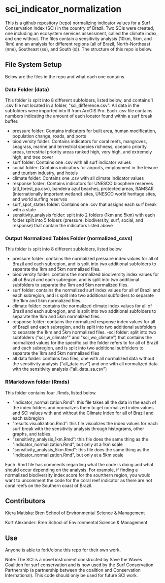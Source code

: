 # sci_indicator_normalization

This is a github repository (repo) normalizing indicator values for a Surf Conservation Index (SCI) in the country of Brazil. Two SCIs were created, one including an ecosystem services assessment, called the climate index, and one without. The files contain a sensitivity analysis (10km, 5km, and 1km) and an analysis for different regions (all of Brazil, North-Northeast (nne), Southeast (se), and South (s)). The structure of this repo is below.

## File System Setup

Below are the files in the repo and what each one contains.

### Data Folder (data)

This folder is split into 8 different subfolders, listed below, and contains 1 .csv file not located in a folder, "sci_difference.csv". All data in the subfolders were imported into R from ArcGIS Pro. Each .csv file contains numbers indicating the amount of each locator found within a surf break buffer.

- pressure folder: Contains indicators for built area, human modification, population change, roads, and ports
- biodiversity folder: Contains indicators for coral reefs, mangroves, seagrass, marine and terrestrial species richness, oceanic priority areas, terrestrial priority areas ranked high, very high, and extremely high, and tree cover
- surf folder: Contains one .csv with all surf indicator values
- social folder: Contains indicators for airports, employment in the leisure and tourism industry, and hotels
- climate folder: Contains one .csv with all climate indicator values
- response folder: Contains indicators for UNESCO biosphere reserves (atl_forest_pa.csv), bandeira azul beaches, protected areas, RAMSAR (internationally important wetland) sites, UNESCO world heritage sites, and world surfing reserves
- surf_spot_states folder: Contains one .csv that assigns each surf break with a state
- sensitivity_analysis folder: split into 2 folders (1km and 5km) with each folder split into 5 folders (pressure, biodiversity, surf, social, and response) that contain the indicators listed above

### Output Normalized Tables Folder (normalized_csvs)

This folder is split into 8 different subfolders, listed below.

- pressure folder: contains the normalized pressure index values for all of Brazil and each subregion, and is split into two additional subfolders to separate the 1km and 5km normalized files.
- biodiversity folder: contains the normalized biodiversity index values for all of Brazil and each subregion, and is split into two additional subfolders to separate the 1km and 5km normalized files.
- surf folder: contains the normalized surf index values for all of Brazil and each subregion, and is split into two additional subfolders to separate the 1km and 5km normalized files.
- climate folder: contains the normalized climate index values for all of Brazil and each subregion, and is split into two additional subfolders to separate the 1km and 5km normalized files.
- response folder: contains the normalized response index values for all of Brazil and each subregion, and is split into two additional subfolders to separate the 1km and 5km normalized files.
-sci folder: split into two subfolders ("sci_w_climate"" and "sci_wo_climate") that contains the normalized values for the specific sci the folder refers to for all of Brazil and each subregion, and is split into two additional subfolders to separate the 1km and 5km normalized files
- all data folder: contains two files, one with all normalized data without the sensitivity analysis ("all_data.csv") and one with all normalized data with the sensitivity analysis ("all_data_sa.csv")

### RMarkdown folder (Rmds)

This folder contains four .Rmds, listed below.

- "indicator_normalization.Rmd": this file takes all the data in the each of the index folders and normalizes them to get normalized index values and SCI values with and without the Climate Index for all of Brazil and each subregion
- "results.visualization.Rmd": this file visualizes the index values for each surf break with the sensitivity analysis through histograms, other graphs, and tables.
- "sensitivity_analysis_1km.Rmd": this file does the same thing as the "indicator_normalization.Rmd", but only at a 1km scale
- "sensitivity_analysis_5km.Rmd": this file does the same thing as the "indicator_normalization.Rmd", but only at a 5km scale

Each .Rmd file has comments regarding what the code is doing and what should occur depending on the analysis. For example, if finding a normalized biodiversity index score for the sourthern region, you would want to uncomment the code for the coral reef indicator as there are not coral reefs on the Southern coast of Brazil.

## Contributors

Kiera Matiska: Bren School of Environmental Science & Management

Kort Alexander: Bren School of Environmental Science & Management

## Use

Anyone is able to fork/clone this repo for their own work. 

Note: The SCI is a novel instrument constructed by Save the Waves Coalition for surf conservation and is now used by the Surf Conservation Partnership (a partnership between the coalition and Conservation International). This code should only be used for future SCI work.
